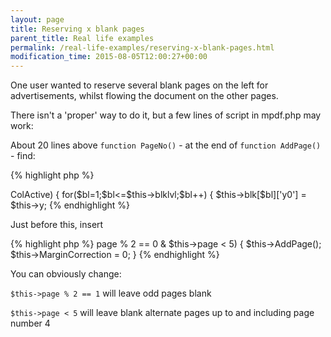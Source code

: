 ```yaml
---
layout: page
title: Reserving x blank pages
parent_title: Real life examples
permalink: /real-life-examples/reserving-x-blank-pages.html
modification_time: 2015-08-05T12:00:27+00:00
---
```


<p>One user wanted to reserve several blank pages on the left for advertisements, whilst flowing the document on the other pages.</p>
<p>There isn't a 'proper' way to do it, but a few lines of script in <span class="filename">mpdf.php</span> may work:

About 20 lines above <code>function PageNo()</code> - at the end of <code>function AddPage()</code> - find:</p>

{% highlight php %}
<?php

//RESET BLOCK BORDER TOP

if (!$this->ColActive) {

 for($bl=1;$bl<=$this->blklvl;$bl++) {

 $this->blk[$bl]['y0'] = $this->y;
{% endhighlight %}

<p>Just before this, insert</p>

{% highlight php %}
<?php

if ($this->page % 2 == 0 &amp; $this->page < 5) {

$this->AddPage();

$this->MarginCorrection = 0;

}
{% endhighlight %}

<p>You can obviously change:</p>
<p><code>$this-&gt;page % 2 == 1</code> will leave odd pages blank</p>
<p><code>$this-&gt;page &lt; 5</code> will leave blank alternate pages up to and including page number 4</p>

